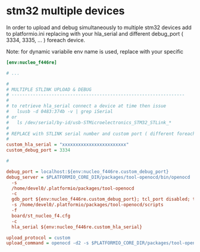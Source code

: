 # stm32 multiple devices

In order to upload and debug simultaneously to multiple stm32 devices add to platformio.ini replacing with your hla_serial and different debug_port ( 3334, 3335, ... ) foreach device.

Note: for dynamic variabile env name is used, replace with your specific

```ini
[env:nucleo_f446re]

# ...

#
# MULTIPLE STLINK UPLOAD & DEBUG
# -----------------------------------------------------------------
#
# to retrieve hla_serial connect a device at time then issue
#   lsusb -d 0483:374b -v | grep iSerial
# or
#   ls /dev/serial/by-id/usb-STMicroelectronics_STM32_STLink_*
#
# REPLACE with STLINK serial number and custom port ( different foreach device )
#
custom_hla_serial = "xxxxxxxxxxxxxxxxxxxxxxxx"
custom_debug_port = 3334

#

debug_port = localhost:${env:nucleo_f446re.custom_debug_port}
debug_server = $PLATFORMIO_CORE_DIR/packages/tool-openocd/bin/openocd
  -s
  /home/devel0/.platformio/packages/tool-openocd  
  -c
  gdb_port ${env:nucleo_f446re.custom_debug_port}; tcl_port disabled; telnet_port disabled
  -s /home/devel0/.platformio/packages/tool-openocd/scripts
  -f
  board/st_nucleo_f4.cfg
  -c
  hla_serial ${env:nucleo_f446re.custom_hla_serial}

upload_protocol = custom
upload_command = openocd -d2 -s $PLATFORMIO_CORE_DIR/packages/tool-openocd/scripts -f board/st_nucleo_f4.cfg -c "hla_serial ${env:nucleo_f446re.custom_hla_serial}" -c "program {.pio/build/nucleo_f446re/firmware.elf}  verify reset; shutdown;"
```